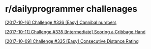 # r/dailyprogrammer challenages

[[2017-10-16] Challenge #336 [Easy] Cannibal numbers](336/Easy/)

[[2017-10-11] Challenge #335 [Intermediate] Scoring a Cribbage Hand](335/Intermediate/)

[[2017-10-09] Challenge #335 [Easy] Consecutive Distance Rating](335/Easy/)
